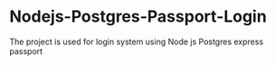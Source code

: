 # Nodejs-Postgres-Passport-Login
The project is used for login system using Node js Postgres express passport
